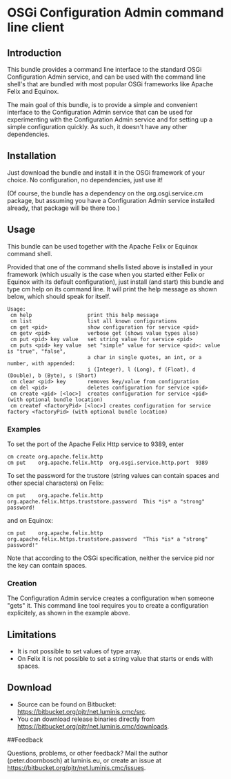
# OSGi Configuration Admin command line client


## Introduction

This bundle provides a command line interface to the standard OSGi Configuration Admin service, and can be used with the command line shell's that are bundled with most popular OSGi frameworks like Apache Felix and Equinox.

The main goal of this bundle, is to provide a simple and convenient interface to the Configuration Admin service that can be used for experimenting with the Configuration Admin service and for setting up a simple configuration quickly. As such, it doesn't have any other dependencies.


## Installation

Just download the bundle and install it in the OSGi framework of your choice. No configuration, no dependencies, just use it!

(Of course, the bundle has a dependency on the org.osgi.service.cm package, but assuming you have a Configuration Admin service installed already, that package will be there too.)


## Usage

This bundle can be used together with the Apache Felix or Equinox command shell.

Provided that one of the command shells listed above is installed in your framework (which usually is the case when you started either Felix or Equinox with its default configuration), just install (and start) this bundle and type cm help on its command line. It will print the help message as shown below, which should speak for itself.

```
Usage:
 cm help                  print this help message
 cm list                  list all known configurations
 cm get <pid>             show configuration for service <pid>
 cm getv <pid>            verbose get (shows value types also)
 cm put <pid> key value   set string value for service <pid>
 cm puts <pid> key value  set "simple" value for service <pid>: value is "true", "false",
                          a char in single quotes, an int, or a number, with appended: 
                          i (Integer), l (Long), f (Float), d (Double), b (Byte), s (Short)
 cm clear <pid> key       removes key/value from configuration
 cm del <pid>             deletes configuration for service <pid>
 cm create <pid> [<loc>]  creates configuration for service <pid> (with optional bundle location)
 cm createf <factoryPid> [<loc>] creates configuration for service factory <factoryPid> (with optional bundle location)
```

### Examples
To set the port of the Apache Felix Http service to 9389, enter

```
cm create org.apache.felix.http
cm put    org.apache.felix.http  org.osgi.service.http.port  9389
```

To set the password for the trustore (string values can contain spaces and other special characters) on Felix:

```
cm put    org.apache.felix.http  org.apache.felix.https.truststore.password  This *is* a "strong" password!
```

and on Equinox:

```
cm put    org.apache.felix.http  org.apache.felix.https.truststore.password  "This *is* a "strong" password!"
```
Note that according to the OSGi specification, neither the service pid nor the key can contain spaces.

### Creation
The Configuration Admin service creates a configuration when someone "gets" it. This command line tool requires you to create a configuration explicitely, as shown in the example above.


## Limitations

* It is not possible to set values of type array.
* On Felix it is not possible to set a string value that starts or ends with spaces.


## Download

* Source can be found on Bitbucket: <https://bitbucket.org/pjtr/net.luminis.cmc/src>.
* You can download release binaries directly from <https://bitbucket.org/pjtr/net.luminis.cmc/downloads>.


##Feedback

Questions, problems, or other feedback? Mail the author (peter.doornbosch) at luminis.eu, or create an issue at <https://bitbucket.org/pjtr/net.luminis.cmc/issues>.
